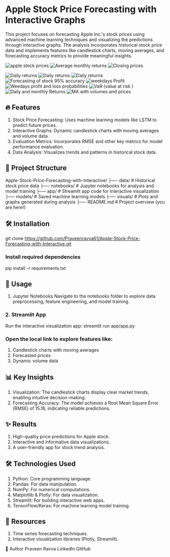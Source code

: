  # Apple Stock Price Forecasting with Interactive Graphs

 This project focuses on forecasting Apple Inc.'s stock prices using advanced machine learning techniques and visualizing the predictions through interactive graphs. The analysis incorporates historical stock price data and implements features like candlestick charts, moving averages, and forecasting accuracy metrics to provide meaningful insights.


![apple stock prices](https://github.com/user-attachments/assets/98a9ce83-fe33-4fd7-b390-ec40a4f56904)
![Average monthly returns](https://github.com/user-attachments/assets/7b0043b1-4ab6-4979-8f7b-e4051ee45e1f)
![Closing prices](https://github.com/user-attachments/assets/0857347e-202f-45a6-91c1-c4cdcc7efbbf)

![Daily returns](https://github.com/user-attachments/assets/5f77040e-ade9-4b9c-bd12-5ff3d377e61c)
![Daily returns](https://github.com/user-attachments/assets/5f77040e-ade9-4b9c-bd12-5ff3d377e61c)
![Daily returns](https://github.com/user-attachments/assets/5f77040e-ade9-4b9c-bd12-5ff3d377e61c)
![Forecasting of stock 95% accuracy](https://github.com/user-attachments/assets/50631d07-ddf6-4e4e-a8ac-b93890bae77f)
![weekdays Profit](https://github.com/user-attachments/assets/26704392-5e55-4728-9b55-54d91de72e5e)
![Weedays profit and loss probabilities](https://github.com/user-attachments/assets/7e2ef16e-352d-401c-8686-dd392c409991)
![VaR (value at risk )](https://github.com/user-attachments/assets/76636043-6893-49c7-8cbb-b333b449cd13)
![Daily and monthly Returns](https://github.com/user-attachments/assets/c6ceb7b8-74d4-4efe-86ae-87803f8470c2)
![MA with volumes and prices](https://github.com/user-attachments/assets/18f1c429-8288-4058-ba1f-57c238dfe910)


## 🔥 Features
1. Stock Price Forecasting: Uses machine learning models like LSTM to predict future prices.
2. Interactive Graphs: Dynamic candlestick charts with moving averages and volume data.
3. Evaluation Metrics: Incorporates RMSE and other key metrics for model performance evaluation.
4. Data Analysis: Visualizes trends and patterns in historical stock data.

## 📂 Project Structure
Apple-Stock-Price-Forecasting-with-Interactive/
├── data/                    # Historical stock price data
├── notebooks/               # Jupyter notebooks for analysis and model training
├── app/                     # Streamlit app code for interactive visualization
├── models/                  # Saved machine learning models
├── visuals/                 # Plots and graphs generated during analysis
├── README.md                # Project overview (you are here!)


## 🛠️ Installation

git clone https://github.com/Praveenravva61/Apple-Stock-Price-Forecasting-with-Interactive.git


### Install required dependencies
pip install -r requirements.txt

## 🚀 Usage

1. Jupyter Notebooks
Navigate to the notebooks folder to explore data preprocessing, feature engineering, and model training.

### 2. Streamlit App
Run the interactive visualization app:
streamlit run app/app.py

### Open the local link to explore features like:
1. Candlestick charts with moving averages
2. Forecasted prices
3. Dynamic volume data

## 📊 Key Insights
1. Visualization: The candlestick charts display clear market trends, enabling intuitive decision-making.
2. Forecasting Accuracy: The model achieves a Root Mean Square Error (RMSE) of 15.18, indicating reliable predictions.

## ✨ Results
1. High-quality price predictions for Apple stock.
2. Interactive and informative data visualizations.
3. A user-friendly app for stock trend analysis.


## 🛠️ Technologies Used
1. Python: Core programming language.
2. Pandas: For data manipulation.
3. NumPy: For numerical computations.
4. Matplotlib & Plotly: For data visualization.
5. Streamlit: For building interactive web apps.
6. TensorFlow/Keras: For machine learning model training.

## 📖 Resources

1. Time series forecasting techniques.
2. Interactive visualization libraries (Plotly, Streamlit).

👤 Author
Praveen Ravva
LinkedIn
GitHub







